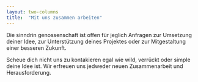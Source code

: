 ```yaml
---
layout: two-columns
title:  "Mit uns zusammen arbeiten"
---
```


Die sinndrin genossenschaft ist offen für jeglich Anfragen zur Umsetzung deiner Idee, zur Unterstützung deines Projektes oder zur Mitgestaltung einer besseren Zukunft.

Scheue dich nicht uns zu kontakieren egal wie wild, verrückt oder simple deine Idee ist. Wir erfreuen uns jedweder neuen Zusammenarbeit und Herausforderung.
